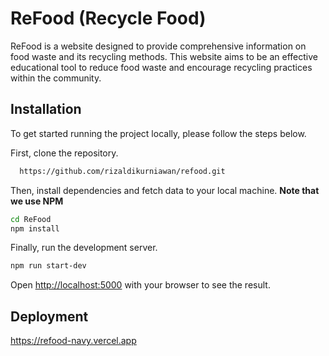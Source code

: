 
# ReFood (Recycle Food)

ReFood is a website designed to provide comprehensive information on food waste and its recycling methods. This website aims to be an effective educational tool to reduce food waste and encourage recycling practices within the community.
## Installation

To get started running the project locally, please follow the steps below.

First, clone the repository.

```bash
  https://github.com/rizaldikurniawan/refood.git
```
Then, install dependencies and fetch data to your local machine. **Note that we use NPM**

```bash
cd ReFood
npm install
```

Finally, run the development server.

```bash
npm run start-dev
```

Open [http://localhost:5000](http://localhost:5000) with your browser to see the result.
    
## Deployment

https://refood-navy.vercel.app

